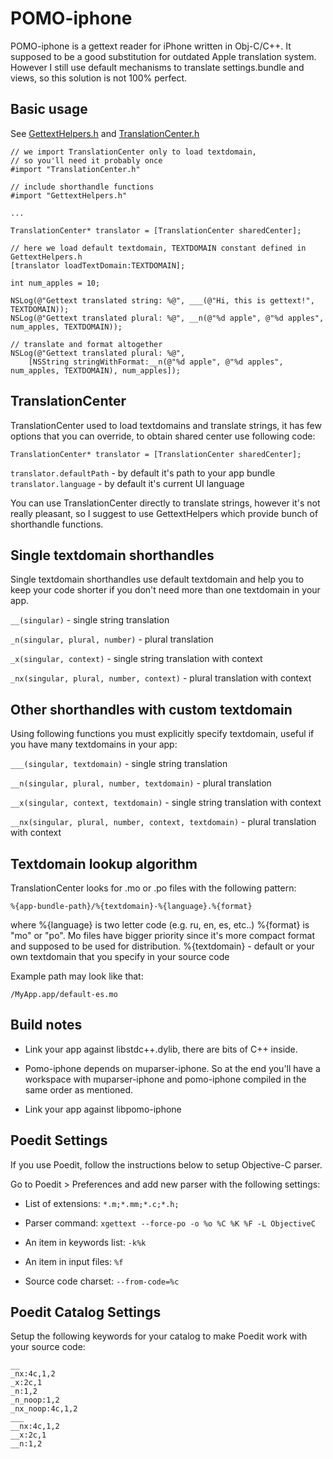 # POMO-iphone

POMO-iphone is a gettext reader for iPhone written in Obj-C/C++. It supposed to be a good substitution for outdated Apple translation system. However I still use default mechanisms to translate settings.bundle and views, so this solution is not 100% perfect.

## Basic usage

See [GettextHelpers.h](https://github.com/pronebird/pomo-iphone/blob/master/pomo-iphone/GettextHelpers.h) and [TranslationCenter.h](https://github.com/pronebird/pomo-iphone/blob/master/pomo-iphone/TranslationCenter.h)

    // we import TranslationCenter only to load textdomain,
    // so you'll need it probably once
    #import "TranslationCenter.h"

    // include shorthandle functions
    #import "GettextHelpers.h"

    ...

    TranslationCenter* translator = [TranslationCenter sharedCenter];

    // here we load default textdomain, TEXTDOMAIN constant defined in GettextHelpers.h
    [translator loadTextDomain:TEXTDOMAIN];

    int num_apples = 10;

    NSLog(@"Gettext translated string: %@", ___(@"Hi, this is gettext!", TEXTDOMAIN));
    NSLog(@"Gettext translated plural: %@", __n(@"%d apple", @"%d apples", num_apples, TEXTDOMAIN));

    // translate and format altogether
    NSLog(@"Gettext translated plural: %@",
        [NSString stringWithFormat:__n(@"%d apple", @"%d apples", num_apples, TEXTDOMAIN), num_apples]);

## TranslationCenter

TranslationCenter used to load textdomains and translate strings, it has few options that you can override, to obtain shared center use following code:

    TranslationCenter* translator = [TranslationCenter sharedCenter];

`translator.defaultPath` - by default it's path to your app bundle
`translator.language` - by default it's current UI language

You can use TranslationCenter directly to translate strings, however it's not really pleasant, so I suggest to use GettextHelpers which provide bunch of shorthandle functions.

## Single textdomain shorthandles

Single textdomain shorthandles use default textdomain and help you to keep your code shorter if you don't need more than one textdomain in your app.

`__(singular)` - single string translation

`_n(singular, plural, number)` - plural translation

`_x(singular, context)` - single string translation with context

`_nx(singular, plural, number, context)` - plural translation with context

## Other shorthandles with custom textdomain

Using following functions you must explicitly specify textdomain, useful if you have many textdomains in your app:

`___(singular, textdomain)` - single string translation

`__n(singular, plural, number, textdomain)` - plural translation

`__x(singular, context, textdomain)` - single string translation with context

`__nx(singular, plural, number, context, textdomain)` - plural translation with context

## Textdomain lookup algorithm

TranslationCenter looks for .mo or .po files with the following pattern:

`%{app-bundle-path}/%{textdomain}-%{language}.%{format}`

where %{language} is two letter code (e.g. ru, en, es, etc..)
%{format} is "mo" or "po". Mo files have bigger priority since it's more compact format and supposed to be used for distribution.
%{textdomain} - default or your own textdomain that you specify in your source code

Example path may look like that:

`/MyApp.app/default-es.mo`

## Build notes

- Link your app against libstdc++.dylib, there are bits of C++ inside.

- Pomo-iphone depends on muparser-iphone. So at the end you'll have a workspace with muparser-iphone and pomo-iphone compiled in the same order as mentioned.

- Link your app against libpomo-iphone

## Poedit Settings

If you use Poedit, follow the instructions below to setup Objective-C parser.

Go to Poedit > Preferences and add new parser with the following settings:

- List of extensions:
`*.m;*.mm;*.c;*.h;`

- Parser command:
`xgettext --force-po -o %o %C %K %F -L ObjectiveC`

- An item in keywords list:
`-k%k`

- An item in input files:
`%f`

- Source code charset:
`--from-code=%c`

## Poedit Catalog Settings

Setup the following keywords for your catalog to make Poedit work with your source code:

    __
    _nx:4c,1,2
    _x:2c,1
    _n:1,2
    _n_noop:1,2
    _nx_noop:4c,1,2
    ___
    __nx:4c,1,2
    __x:2c,1
    __n:1,2


